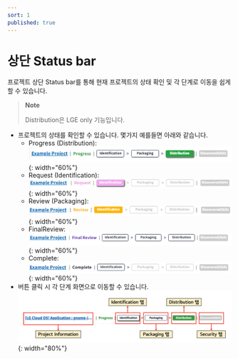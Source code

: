```yaml
---
sort: 1
published: true
---
```


# 상단 Status bar
프로젝트 상단 Status bar를 통해 현재 프로젝트의 상태 확인 및 각 단계로 이동을 쉽게 할 수 있습니다.
> **Note**
>
> Distribution은 LGE only 기능입니다.

- 프로젝트의 상태를 확인할 수 있습니다. 몇가지 예를들면 아래와 같습니다.
  - Progress (Distribution): <br/>
    ![StatusBarProgress](../../images/project/status_bar/status_dist_progress.png){: width="60%"}
  - Request (Identification):<br/>
    ![StatusBarRequest](../../images/project/status_bar/status_iden_request.png){: width="60%"}
  - Review (Packaging):<br/>
    ![StatusBarReview](../../images/project/status_bar/status_pack_review.png){: width="60%"}
  - FinalReview:<br/>
    ![StatusBarFinalReview](../../images/project/status_bar/status_final_review.png){: width="60%"}
  - Complete:<br/>
    ![StatusBarComplete](../../images/project/status_bar/status_complete.png){: width="60%"}
- 버튼 클릭 시 각 단계 화면으로 이동할 수 있습니다.
  ![StatusBarTab](../../images/project/status_bar/status_bar_tab.png){: width="80%"}


